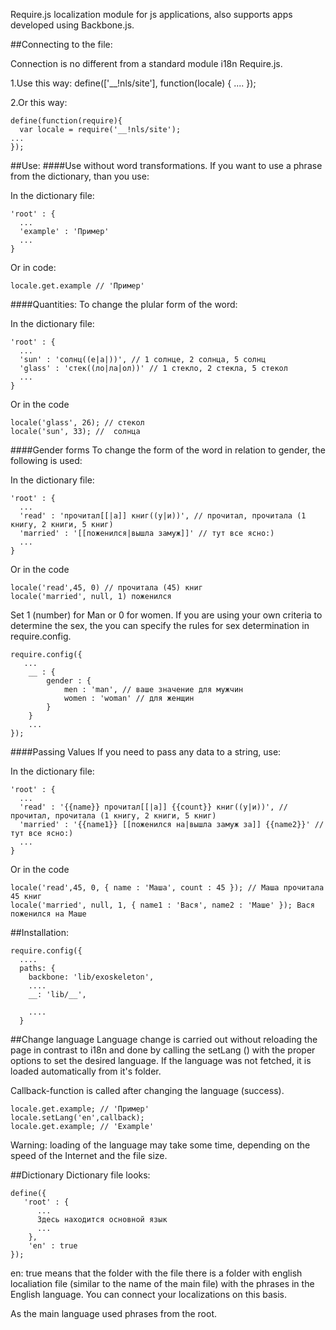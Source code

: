 Require.js localization module for js applications, also supports apps developed using Backbone.js.

##Connecting to the file: 

Connection is no different from a standard module i18n Require.js.

1.Use this way:
    define(['__!nls/site'], function(locale) {
    ....
    });

2.Or this way:

    define(function(require){
      var locale = require('__!nls/site');
    ...
    });

##Use:
####Use without word transformations. 
If you want to use a phrase from the dictionary, than you use: 

In the dictionary file:

    'root' : {
      ...
      'example' : 'Пример'
      ...
    }

Or in code:

    locale.get.example // 'Пример'

####Quantities:
To change the plular form of the word: 

In the dictionary file:

    'root' : {
      ...
      'sun' : 'солнц((е|а|))', // 1 солнце, 2 солнца, 5 солнц
      'glass' : 'стек((ло|ла|ол))' // 1 стекло, 2 стекла, 5 стекол
      ...
    }

Or in the code

    locale('glass', 26); // стекол
    locale('sun', 33); //  солнца

####Gender forms
To change the form of the word in relation to gender, the following is used: 

In the dictionary file:

    'root' : {
      ...
      'read' : 'прочитал[[|а]] книг((у|и))', // прочитал, прочитала (1 книгу, 2 книги, 5 книг)
      'married' : '[[поженился|вышла замуж]]' // тут все ясно:) 
      ...
    }

Or in the code

    locale('read',45, 0) // прочитала (45) книг
    locale('married', null, 1) поженился

Set 1 (number) for Man or 0 for women. If you are using your own criteria to determine the sex, the you can specify the rules for sex determination in require.config.

    require.config({
       ...
        __ : {
            gender : {
                men : 'man', // ваше значение для мужчин
                women : 'woman' // для женщин
            }
        }
        ...
    });

####Passing Values 
If you need to pass any data to a string, use: 

In the dictionary file:

    'root' : {
      ...
      'read' : '{{name}} прочитал[[|а]] {{count}} книг((у|и))', // прочитал, прочитала (1 книгу, 2 книги, 5 книг)
      'married' : '{{name1}} [[поженился на|вышла замуж за]] {{name2}}' // тут все ясно:) 
      ...
    }

Or in the code

    locale('read',45, 0, { name : 'Маша', count : 45 }); // Маша прочитала 45 книг
    locale('married', null, 1, { name1 : 'Вася', name2 : 'Маше' }); Вася поженился на Маше

##Installation:

    require.config({
      ....
      paths: {
        backbone: 'lib/exoskeleton',
        ....
        __: 'lib/__',

        ....
      }


##Change language 
Language change is carried out without reloading the page in contrast to i18n and done by calling the setLang () with the proper options to set the desired language. If the language was not fetched, it is loaded automatically from it's folder. 

Callback-function is called after changing the language (success).

    locale.get.example; // 'Пример'
    locale.setLang('en',callback); 
    locale.get.example; // 'Example'
    
Warning: loading of the language may take some time, depending on the speed of the Internet and the file size.

##Dictionary
Dictionary file looks:

    define({
       'root' : {
          ...
          Здесь находится основной язык
          ...
        },
        'en' : true
    });

en: true means that the folder with the file there is a folder with english localiation file (similar to the name of the main file) with the phrases in the English language. You can connect your localizations on this basis. 

As the main language used phrases from the root.
